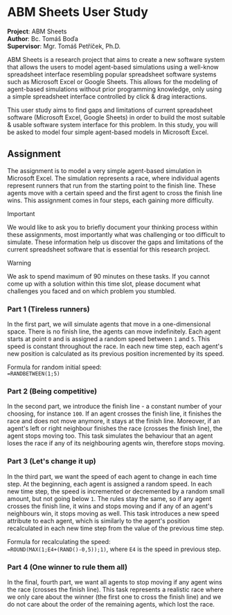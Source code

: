 # ABM Sheets User Study

**Project**: ABM Sheets \
**Author**: Bc. Tomáš Boďa \
**Supervisor**: Mgr. Tomáš Petříček, Ph.D.

ABM Sheets is a research project that aims to create a new software system that allows the users to model agent-based simulations using a well-know spreadsheet interface resembling popular spreadsheet software systems such as Microsoft Excel or Google Sheets. This allows for the modeling of agent-based simulations without prior programming knowledge, only using a simple spreadsheet interface controlled by click & drag interactions.

This user study aims to find gaps and limitations of current spreadsheet software (Microsoft Excel, Google Sheets) in order to build the most suitable & usable software system interface for this problem. In this study, you will be asked to model four simple agent-based models in Microsoft Excel.

## Assignment

The assignment is to model a very simple agent-based simulation in Microsoft Excel. The simulation represents a race, where individual agents represent runners that run from the starting point to the finish line. These agents move with a certain speed and the first agent to cross the finish line wins. This assignment comes in four steps, each gaining more difficulty.

> [!IMPORTANT]
> We would like to ask you to briefly document your thinking process within these assignments, most importantly what was challenging or too difficult to simulate. These information help us discover the gaps and limitations of the current spreadsheet software that is essential for this research project.

> [!WARNING]
> We ask to spend maximum of 90 minutes on these tasks. If you cannot come up with a solution within this time slot, please document what challenges you faced and on which problem you stumbled.

### Part 1 (Tireless runners)

In the first part, we will simulate agents that move in a one-dimensional space. There is no finish line, the agents can move indefinitely. Each agent starts at point `0` and is assigned a random speed between `1` and `5`. This speed is constant throughout the race. In each new time step, each agent's new position is calculated as its previous position incremented by its speed.

Formula for random initial speed: \
`=RANDBETWEEN(1;5)`

### Part 2 (Being competitive)

In the second part, we introduce the finish line - a constant number of your choosing, for instance `100`. If an agent crosses the finish line, it finishes the race and does not move anymore, it stays at the finish line. Moreover, if an agent's left or right neighbour finishes the race (crosses the finish line), the agent stops moving too. This task simulates the behaviour that an agent loses the race if any of its neighbouring agents win, therefore stops moving.

### Part 3 (Let's change it up)

In the third part, we want the speed of each agent to change in each time step. At the beginning, each agent is assigned a random speed. In each new time step, the speed is incremented or decremented by a random small amount, but not going below `1`. The rules stay the same, so if any agent crosses the finish line, it wins and stops moving and if any of an agent's neighbours win, it stops moving as well. This task introduces a new speed attribute to each agent, which is similarly to the agent's position recalculated in each new time step from the value of the previous time step.

Formula for recalculating the speed: \
`=ROUND(MAX(1;E4+(RAND()-0,5));1)`, where `E4` is the speed in previous step.

### Part 4 (One winner to rule them all)

In the final, fourth part, we want all agents to stop moving if any agent wins the race (crosses the finish line). This task represents a realistic race where we only care about the winner (the first one to cross the finish line) and we do not care about the order of the remaining agents, which lost the race.
